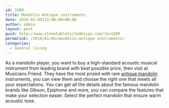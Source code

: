 ```yaml
---
id: 1509
title: Mandolin Antique instruments
date: 2016-01-04T22:08:00+00:00
author: admin
layout: post
guid: http://www.stonetabletsitedesign.com/?p=1509
permalink: /2016/01/04/mandolin-antique-instruments/
categories:
  - General living
---
```

As a mandolin player, you want to buy a high-standard acoustic musical instrument from leading brand with best possible price, then visit at Musicians Friend. They have the most prized with rare [antique mandolin](http://www.musiciansfriend.com/folk-traditional-instruments/epiphone-mm-30s-mandolin) instruments, you can view them and choose the right one that meets all your expectations. You can get all the details about the famous mandolin brands like Gibson, Epiphone and more, you can compare the features that make your selection easier. Select the perfect mandolin that ensure warm acoustic tone.